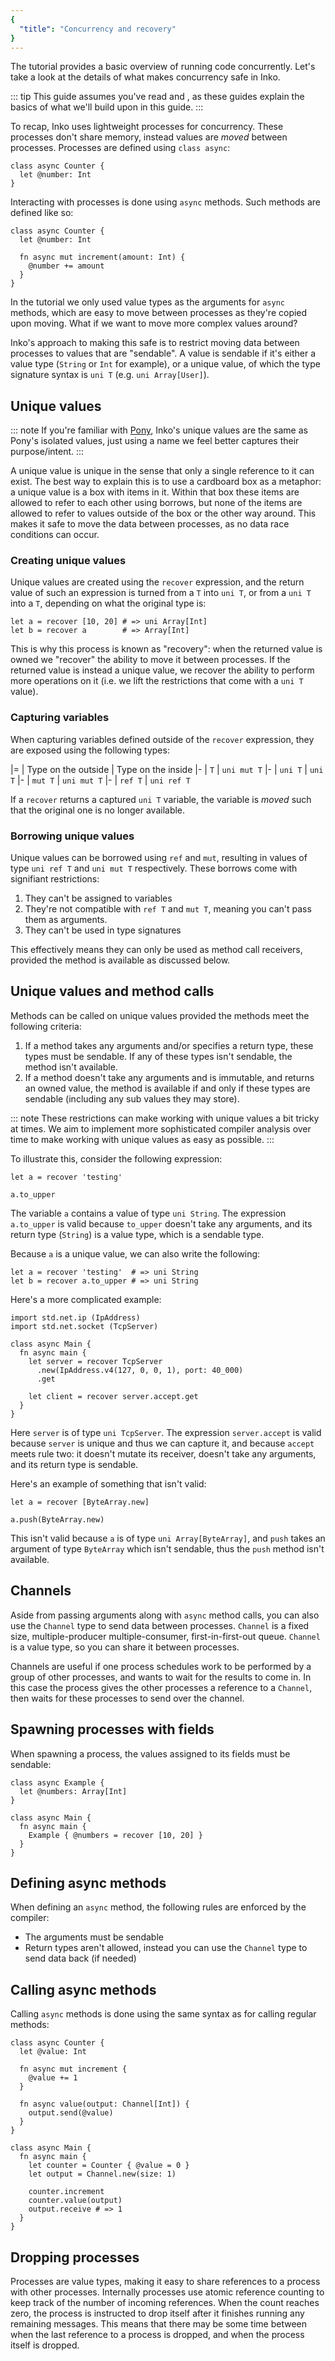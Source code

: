 ```yaml
---
{
  "title": "Concurrency and recovery"
}
---
```


The [](hello-concurrency) tutorial provides a basic overview of running code
concurrently. Let's take a look at the details of what makes concurrency safe in
Inko.

::: tip
This guide assumes you've read [](hello-concurrency) and [](memory-management),
as these guides explain the basics of what we'll build upon in this guide.
:::

To recap, Inko uses lightweight processes for concurrency. These processes don't
share memory, instead values are _moved_ between processes. Processes are
defined using `class async`:

```inko
class async Counter {
  let @number: Int
}
```

Interacting with processes is done using `async` methods. Such methods are
defined like so:

```inko
class async Counter {
  let @number: Int

  fn async mut increment(amount: Int) {
    @number += amount
  }
}
```

In the [](hello-concurrency) tutorial we only used value types as the arguments
for `async` methods, which are easy to move between processes as they're copied
upon moving. What if we want to move more complex values around?

Inko's approach to making this safe is to restrict moving data between processes
to values that are "sendable". A value is sendable if it's either a value type
(`String` or `Int` for example), or a unique value, of which the type signature
syntax is `uni T` (e.g. `uni Array[User]`).

## Unique values

::: note
If you're familiar with [Pony](https://www.ponylang.io/), Inko's unique values
are the same as Pony's isolated values, just using a name we feel better
captures their purpose/intent.
:::

A unique value is unique in the sense that only a single reference to it can
exist. The best way to explain this is to use a cardboard box as a metaphor: a
unique value is a box with items in it. Within that box these items are allowed
to refer to each other using borrows, but none of the items are allowed to refer
to values outside of the box or the other way around. This makes it safe to move
the data between processes, as no data race conditions can occur.

### Creating unique values

Unique values are created using the `recover` expression, and the return value
of such an expression is turned from a `T` into `uni T`, or from a `uni T` into
a `T`, depending on what the original type is:

```inko
let a = recover [10, 20] # => uni Array[Int]
let b = recover a        # => Array[Int]
```

This is why this process is known as "recovery": when the returned value is
owned we "recover" the ability to move it between processes. If the returned
value is instead a unique value, we recover the ability to perform more
operations on it (i.e. we lift the restrictions that come with a `uni T` value).

### Capturing variables

When capturing variables defined outside of the `recover` expression, they are
exposed using the following types:

|=
| Type on the outside
| Type on the inside
|-
| `T`
| `uni mut T`
|-
| `uni T`
| `uni T`
|-
| `mut T`
| `uni mut T`
|-
| `ref T`
| `uni ref T`

If a `recover` returns a captured `uni T` variable, the variable is _moved_ such
that the original one is no longer available.

### Borrowing unique values

Unique values can be borrowed using `ref` and `mut`, resulting in values of type
`uni ref T` and `uni mut T` respectively. These borrows come with signifiant
restrictions:

1. They can't be assigned to variables
1. They're not compatible with `ref T` and `mut T`, meaning you can't pass them
   as arguments.
1. They can't be used in type signatures

This effectively means they can only be used as method call receivers, provided
the method is available as discussed below.

## Unique values and method calls

Methods can be called on unique values provided the methods meet the following
criteria:

1. If a method takes any arguments and/or specifies a return type, these types
   must be sendable. If any of these types isn't sendable, the method isn't
   available.
1. If a method doesn't take any arguments and is immutable, and returns an owned
   value, the method is available if and only if these types are sendable
   (including any sub values they may store).

::: note
These restrictions can make working with unique values a bit tricky at times. We
aim to implement more sophisticated compiler analysis over time to make working
with unique values as easy as possible.
:::

To illustrate this, consider the following expression:

```inko
let a = recover 'testing'

a.to_upper
```

The variable `a` contains a value of type `uni String`. The expression
`a.to_upper` is valid because `to_upper` doesn't take any arguments, and its
return type (`String`) is a value type, which is a sendable type.

Because `a` is a unique value, we can also write the following:

```inko
let a = recover 'testing'  # => uni String
let b = recover a.to_upper # => uni String
```

Here's a more complicated example:

```inko
import std.net.ip (IpAddress)
import std.net.socket (TcpServer)

class async Main {
  fn async main {
    let server = recover TcpServer
      .new(IpAddress.v4(127, 0, 0, 1), port: 40_000)
      .get

    let client = recover server.accept.get
  }
}
```

Here `server` is of type `uni TcpServer`. The expression `server.accept` is
valid because `server` is unique and thus we can capture it, and because
`accept` meets rule two: it doesn't mutate its receiver, doesn't take any
arguments, and its return type is sendable.

Here's an example of something that isn't valid:

```inko
let a = recover [ByteArray.new]

a.push(ByteArray.new)
```

This isn't valid because `a` is of type `uni Array[ByteArray]`, and `push` takes
an argument of type `ByteArray` which isn't sendable, thus the `push` method
isn't available.

## Channels

Aside from passing arguments along with `async` method calls, you can also use
the `Channel` type to send data between processes. `Channel` is a fixed size,
multiple-producer multiple-consumer, first-in-first-out queue. `Channel` is a
value type, so you can share it between processes.

Channels are useful if one process schedules work to be performed by a group of
other processes, and wants to wait for the results to come in. In this case the
process gives the other processes a reference to a `Channel`, then waits for
these processes to send over the channel.

## Spawning processes with fields

When spawning a process, the values assigned to its fields must be sendable:

```inko
class async Example {
  let @numbers: Array[Int]
}

class async Main {
  fn async main {
    Example { @numbers = recover [10, 20] }
  }
}
```

## Defining async methods

When defining an `async` method, the following rules are enforced by the
compiler:

- The arguments must be sendable
- Return types aren't allowed, instead you can use the `Channel` type to send
  data back (if needed)

## Calling async methods

Calling `async` methods is done using the same syntax as for calling regular
methods:

```inko
class async Counter {
  let @value: Int

  fn async mut increment {
    @value += 1
  }

  fn async value(output: Channel[Int]) {
    output.send(@value)
  }
}

class async Main {
  fn async main {
    let counter = Counter { @value = 0 }
    let output = Channel.new(size: 1)

    counter.increment
    counter.value(output)
    output.receive # => 1
  }
}
```

## Dropping processes

Processes are value types, making it easy to share references to a process with
other processes. Internally processes use atomic reference counting to keep
track of the number of incoming references. When the count reaches zero, the
process is instructed to drop itself after it finishes running any remaining
messages. This means that there may be some time between when the last reference
to a process is dropped, and when the process itself is dropped.
